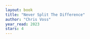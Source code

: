 ```yaml
---
layout: book
title: "Never Split The Difference"
author: "Chris Voss"
year_read: 2023
stars: 4
---
```


